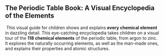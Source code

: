 <h2>The Periodic Table Book: A Visual Encyclopedia of the Elements</h2>
<p>&nbsp;This visual guide for children shows and explains <strong>every chemical element</strong> in dazzling detail. This eye-catching encyclopedia takes children on a visual tour of the <strong>118 chemical elements</strong> of the periodic table, from argon to zinc. It explores the naturally occurring elements, as well as the man-made ones, and explains their properties and atomic structures.</p>
